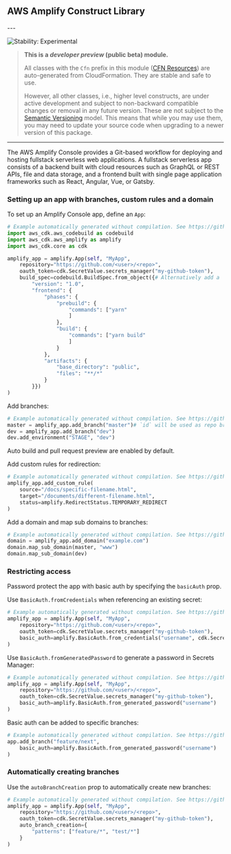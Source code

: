 ## AWS Amplify Construct Library

<!--BEGIN STABILITY BANNER-->---


![Stability: Experimental](https://img.shields.io/badge/stability-Experimental-important.svg?style=for-the-badge)

> **This is a *developer preview* (public beta) module.**
>
> All classes with the `Cfn` prefix in this module ([CFN Resources](https://docs.aws.amazon.com/cdk/latest/guide/constructs.html#constructs_lib))
> are auto-generated from CloudFormation. They are stable and safe to use.
>
> However, all other classes, i.e., higher level constructs, are under active development and subject to non-backward
> compatible changes or removal in any future version. These are not subject to the [Semantic Versioning](https://semver.org/) model.
> This means that while you may use them, you may need to update your source code when upgrading to a newer version of this package.

---
<!--END STABILITY BANNER-->

The AWS Amplify Console provides a Git-based workflow for deploying and hosting fullstack serverless web applications. A fullstack serverless app consists of a backend built with cloud resources such as GraphQL or REST APIs, file and data storage, and a frontend built with single page application frameworks such as React, Angular, Vue, or Gatsby.

### Setting up an app with branches, custom rules and a domain

To set up an Amplify Console app, define an `App`:

```python
# Example automatically generated without compilation. See https://github.com/aws/jsii/issues/826
import aws_cdk.aws_codebuild as codebuild
import aws_cdk.aws_amplify as amplify
import aws_cdk.core as cdk

amplify_app = amplify.App(self, "MyApp",
    repository="https://github.com/<user>/<repo>",
    oauth_token=cdk.SecretValue.secrets_manager("my-github-token"),
    build_spec=codebuild.BuildSpec.from_object({# Alternatively add a `amplify.yml` to the repo
        "version": "1.0",
        "frontend": {
            "phases": {
                "prebuild": {
                    "commands": ["yarn"
                    ]
                },
                "build": {
                    "commands": ["yarn build"
                    ]
                }
            },
            "artifacts": {
                "base_directory": "public",
                "files": "**/*"
            }
        }})
)
```

Add branches:

```python
# Example automatically generated without compilation. See https://github.com/aws/jsii/issues/826
master = amplify_app.add_branch("master")# `id` will be used as repo branch name
dev = amplify_app.add_branch("dev")
dev.add_environment("STAGE", "dev")
```

Auto build and pull request preview are enabled by default.

Add custom rules for redirection:

```python
# Example automatically generated without compilation. See https://github.com/aws/jsii/issues/826
amplify_app.add_custom_rule(
    source="/docs/specific-filename.html",
    target="/documents/different-filename.html",
    status=amplify.RedirectStatus.TEMPORARY_REDIRECT
)
```

Add a domain and map sub domains to branches:

```python
# Example automatically generated without compilation. See https://github.com/aws/jsii/issues/826
domain = amplify_app.add_domain("example.com")
domain.map_sub_domain(master, "www")
domain.map_sub_domain(dev)
```

### Restricting access

Password protect the app with basic auth by specifying the `basicAuth` prop.

Use `BasicAuth.fromCredentials` when referencing an existing secret:

```python
# Example automatically generated without compilation. See https://github.com/aws/jsii/issues/826
amplify_app = amplify.App(self, "MyApp",
    repository="https://github.com/<user>/<repo>",
    oauth_token=cdk.SecretValue.secrets_manager("my-github-token"),
    basic_auth=amplify.BasicAuth.from_credentials("username", cdk.SecretValue.secrets_manager("my-github-token"))
)
```

Use `BasicAuth.fromGeneratedPassword` to generate a password in Secrets Manager:

```python
# Example automatically generated without compilation. See https://github.com/aws/jsii/issues/826
amplify_app = amplify.App(self, "MyApp",
    repository="https://github.com/<user>/<repo>",
    oauth_token=cdk.SecretValue.secrets_manager("my-github-token"),
    basic_auth=amplify.BasicAuth.from_generated_password("username")
)
```

Basic auth can be added to specific branches:

```python
# Example automatically generated without compilation. See https://github.com/aws/jsii/issues/826
app.add_branch("feature/next",
    basic_auth=amplify.BasicAuth.from_generated_password("username")
)
```

### Automatically creating branches

Use the `autoBranchCreation` prop to automatically create new branches:

```python
# Example automatically generated without compilation. See https://github.com/aws/jsii/issues/826
amplify_app = amplify.App(self, "MyApp",
    repository="https://github.com/<user>/<repo>",
    oauth_token=cdk.SecretValue.secrets_manager("my-github-token"),
    auto_branch_creation={
        "patterns": ["feature/*", "test/*"]
    }
)
```
